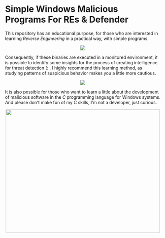 # Simple Windows Malicious Programs For REs & Defender

This repository has an educational purpose, for those who are interested in learning *Reverse Engineering* in a practical way, with simple programs.

<p align="center">
  <img src="https://scontent.frec31-1.fna.fbcdn.net/v/t39.30808-6/300381104_562431832314190_6822939549818365751_n.png?_nc_cat=106&ccb=1-7&_nc_sid=a2f6c7&_nc_ohc=v40mDut8ly0AX8OALRf&_nc_ht=scontent.frec31-1.fna&oh=00_AfDDGZu7sgznLNThw6wIVnTSe9ni6QkFu_zAxlX21WLzCQ&oe=650E988F">
</p>

Consequently, if these binaries are executed in a monitored environment, it is possible to identify some insights for the process of creating intelligence for threat detection (: .
I highly recommend this learning method, as studying patterns of suspicious behavior makes you a little more cautious.

<p align="center">
  <img src="https://encrypted-tbn0.gstatic.com/images?q=tbn:ANd9GcTkmKsUesh4URNEB63lgmdAXGmZeIzLiPw_1Q&usqp=CAU">
</p>

It is also possible for those who want to learn a little about the development of malicious software in the *C* programming language for Windows systems.
And please don't make fun of my C skills, I'm not a developer, just curious.


<p align="center">
  <img src="https://i.cbc.ca/1.5359228.1577206958!/fileImage/httpImage/image.jpg_gen/derivatives/16x9_940/smudge-the-viral-cat.jpg" width="500" height="400">
</p>
